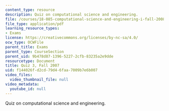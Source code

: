 ```yaml
---
content_type: resource
description: Quiz on computational science and engineering.
file: /courses/18-085-computational-science-and-engineering-i-fall-2008/f144026fd2cd79d46faa7009b7e6b007_quiz3f07.pdf
file_type: application/pdf
learning_resource_types:
- Exams
license: https://creativecommons.org/licenses/by-nc-sa/4.0/
ocw_type: OCWFile
parent_title: Exams
parent_type: CourseSection
parent_uid: 9b478d87-1396-5227-2cfb-83235a2e9dde
resourcetype: Document
title: Quiz 3, Fall 2007
uid: f144026f-d2cd-79d4-6faa-7009b7e6b007
video_files:
  video_thumbnail_file: null
video_metadata:
  youtube_id: null
---
```

Quiz on computational science and engineering.